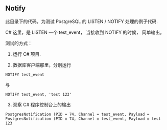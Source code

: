 

## Notify

此目录下的代码，为测试 PostgreSQL 的 LISTEN / NOTIFY 处理的例子代码.
 
C# 这里，是 LISTEN 一个 test_event， 当接收到 NOTIFY 的时候， 简单输出。
 
测试的方式：
1. 运行 C# 项目. 

2. 数据库客户端那里，分别运行 
```
NOTIFY test_event
```
与
```
NOTIFY test_event, 'test 123'
```

3. 观察 C# 程序控制台上的输出
```
PostgresNotification (PID = 74, Channel = test_event, Payload =
PostgresNotification (PID = 74, Channel = test_event, Payload = test 123
```


